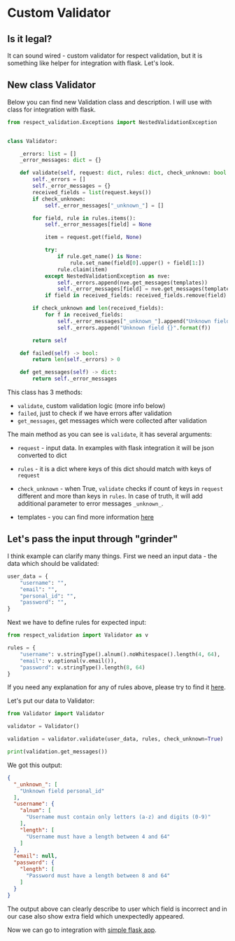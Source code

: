 # Custom Validator

## Is it legal? 

It can sound wired - custom validator for respect validation, but it is something like helper for integration with 
flask. Let's look.

## New class Validator

Below you can find new Validation class and description. I will use with class for integration with flask.

```python
from respect_validation.Exceptions import NestedValidationException


class Validator:

    _errors: list = []
    _error_messages: dict = {}

    def validate(self, request: dict, rules: dict, check_unknown: bool = False, templates: dict = {}) -> 'Validator':
        self._errors = []
        self._error_messages = {}
        received_fields = list(request.keys())
        if check_unknown:
            self._error_messages["_unknown_"] = []

        for field, rule in rules.items():
            self._error_messages[field] = None

            item = request.get(field, None)

            try:
                if rule.get_name() is None:
                    rule.set_name(field[0].upper() + field[1:])
                rule.claim(item)
            except NestedValidationException as nve:
                self._errors.append(nve.get_messages(templates))
                self._error_messages[field] = nve.get_messages(templates)
            if field in received_fields: received_fields.remove(field)

        if check_unknown and len(received_fields):
            for f in received_fields:
                self._error_messages["_unknown_"].append("Unknown field {}".format(f))
                self._errors.append("Unknown field {}".format(f))

        return self

    def failed(self) -> bool:
        return len(self._errors) > 0

    def get_messages(self) -> dict:
        return self._error_messages
```
This class has 3 methods:

- `validate`, custom validation logic (more info below)
- `failed`, just to check if we have errors after validation
- `get_messages`, get messages which were collected after validation

The main method as you can see is `validate`, it has several arguments:

- `request` - input data. In examples with flask integration it will be json converted to dict
- `rules` - it is a dict where keys of this dict should match with keys of `request`
- `check_unknown` - when True, `validate` checks if count of keys in `request` different and more than keys in `rules`. 
In case of truth, it will add additional parameter to error messages `_unknown_`.
  
- templates - you can find more information [here](../../feature-guide/#custom-messages)

## Let's pass the input through "grinder"

I think example can clarify many things. First we need an input data - the data which should be validated:

```python
user_data = {
    "username": "",
    "email": "",
    "personal_id": "",
    "password": "",
}
```

Next we have to define rules for expected input:

```python
from respect_validation import Validator as v

rules = {
    "username": v.stringType().alnum().noWhitespace().length(4, 64),
    "email": v.optional(v.email()),
    "password": v.stringType().length(8, 64)
}
```
If you need any explanation for any of rules above, please try to find it [here](../../list-of-rules/).

Let's put our data to Validator:

```python
from Validator import Validator

validator = Validator()

validation = validator.validate(user_data, rules, check_unknown=True)

print(validation.get_messages())
```

We got this output:
```json
{
  "_unknown_": [
    "Unknown field personal_id"
  ],
  "username": {
    "alnum": [
      "Username must contain only letters (a-z) and digits (0-9)"
    ],
    "length": [
      "Username must have a length between 4 and 64"
    ]
  },
  "email": null,
  "password": {
    "length": [
      "Password must have a length between 8 and 64"
    ]
  }
}
```

The output above can clearly describe to user which field is incorrect and in our case also show extra field which 
unexpectedly appeared.

Now we can go to integration with [simple flask app](./2_simple_flask.md).